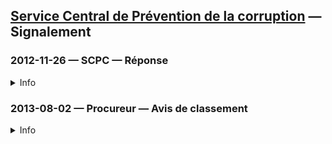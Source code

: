 ## [Service Central de Prévention de la corruption](https://www.vie-publique.fr/rapport/36128-service-central-de-prevention-de-la-corruption-rapport-pour-lannee-20) — Signalement

### 2012-11-26 — SCPC — Réponse
<details>
  <summary>Info</summary>
  
* Signataire: François BADIE
* [dossier](../pieces/identifiant/47489198)
</details>

### 2013-08-02 — Procureur — Avis de classement
<details>
  <summary>Info</summary>
  
* [dossier](../pieces/identifiant/184486ac)
</details>
